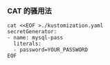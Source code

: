 ### CAT 的骚用法


```
cat <<EOF >./kustomization.yaml
secretGenerator:
- name: mysql-pass
  literals:
  - password=YOUR_PASSWORD
EOF
```
